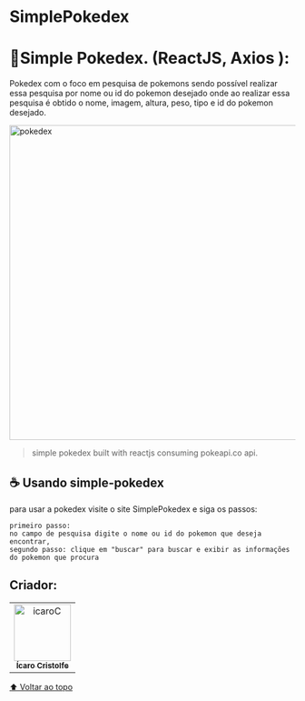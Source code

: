 # SimplePokedex

<h1>🔰Simple Pokedex. (ReactJS, Axios ):</h1>
<p>Pokedex com o foco em pesquisa de pokemons sendo possível realizar essa pesquisa por nome ou id do pokemon desejado onde ao realizar essa pesquisa é obtido o nome, imagem, altura, peso, tipo e id do pokemon desejado.</p>


<a data-flickr-embed="true" href="https://www.flickr.com/photos/196553482@N03/52553016678/in/dateposted-public/" title="pokedex"><img src="https://live.staticflickr.com/65535/52553016678_62d5edd58f_o.png" width="623" height="554" alt="pokedex"></a>

> simple pokedex built with reactjs consuming pokeapi.co api.

## ☕ Usando simple-pokedex
para usar a pokedex visite o  site <a src="https://simplepokedexcristolfe.netlify.app/">SimplePokedex </a> e siga os passos:

```
primeiro passo:
no campo de pesquisa digite o nome ou id do pokemon que deseja encontrar,
segundo passo: clique em "buscar" para buscar e exibir as informações do pokemon que procura
```

## Criador:

<table>
  <tr>
    <td align="center">
      <a href="https://www.linkedin.com/in/%C3%ADcaro-cristolfe-0b8104197/" target="_blanked">
        <img src="https://i.ibb.co/52ySbfP/icaroC.jpg" alt="icaroC" border="0" width= "100px"/><br>
        <sub>
          <b>Ícaro Cristolfe</b>
        </sub>
      </a>
    </td>
  </tr>
</table>



[⬆ Voltar ao topo](#SimplePokedex)<br>
